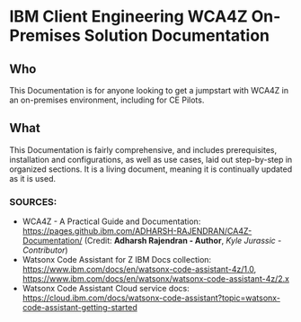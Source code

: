 # IBM Client Engineering WCA4Z On-Premises Solution Documentation

## Who

This Documentation is for anyone looking to get a jumpstart with WCA4Z in an on-premises environment, including for CE Pilots.

## What

This Documentation is fairly comprehensive, and includes prerequisites, installation and configurations, as well as use cases, laid out step-by-step in organized sections. It is a living document, meaning it is continually updated as it is used.

### SOURCES:
- WCA4Z - A Practical Guide and Documentation: https://pages.github.ibm.com/ADHARSH-RAJENDRAN/CA4Z-Documentation/ (Credit: **Adharsh Rajendran - Author**, _Kyle Jurassic - Contributor_)
- Watsonx Code Assistant for Z IBM Docs collection: https://www.ibm.com/docs/en/watsonx-code-assistant-4z/1.0, https://www.ibm.com/docs/en/watsonx/watsonx-code-assistant-4z/2.x
- Watsonx Code Assistant Cloud service docs: https://cloud.ibm.com/docs/watsonx-code-assistant?topic=watsonx-code-assistant-getting-started
